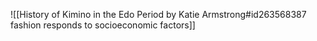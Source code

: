 ![[History of Kimino in the Edo Period by Katie Armstrong#id263568387 fashion responds to socioeconomic factors]]

